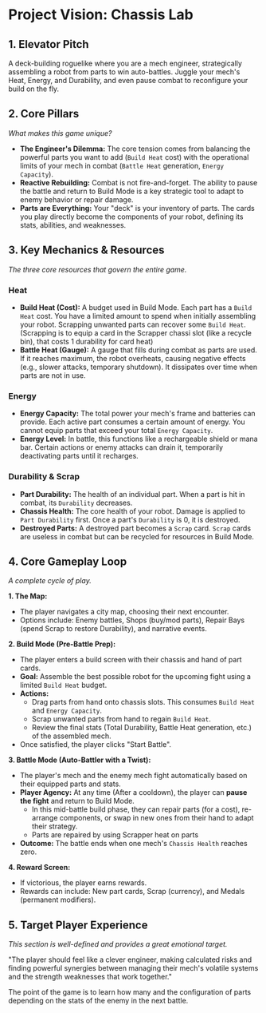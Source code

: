 # Project Vision: Chassis Lab

## 1. Elevator Pitch
A deck-building roguelike where you are a mech engineer, strategically assembling a robot from parts to win auto-battles. Juggle your mech's Heat, Energy, and Durability, and even pause combat to reconfigure your build on the fly.

## 2. Core Pillars
*What makes this game unique?*
- **The Engineer's Dilemma:** The core tension comes from balancing the powerful parts you want to add (`Build Heat` cost) with the operational limits of your mech in combat (`Battle Heat` generation, `Energy Capacity`).
- **Reactive Rebuilding:** Combat is not fire-and-forget. The ability to pause the battle and return to Build Mode is a key strategic tool to adapt to enemy behavior or repair damage.
- **Parts are Everything:** Your "deck" is your inventory of parts. The cards you play directly become the components of your robot, defining its stats, abilities, and weaknesses.

## 3. Key Mechanics & Resources
*The three core resources that govern the entire game.*

### Heat
- **Build Heat (Cost):** A budget used in Build Mode. Each part has a `Build Heat` cost. You have a limited amount to spend when initially assembling your robot. Scrapping unwanted parts can recover some `Build Heat`. (Scrapping is to equip a card in the Scrapper chassi slot (like a recycle bin), that costs 1 durability for card heat)
- **Battle Heat (Gauge):** A gauge that fills during combat as parts are used. If it reaches maximum, the robot overheats, causing negative effects (e.g., slower attacks, temporary shutdown). It dissipates over time when parts are not in use.

### Energy
- **Energy Capacity:** The total power your mech's frame and batteries can provide. Each active part consumes a certain amount of energy. You cannot equip parts that exceed your total `Energy Capacity`.
- **Energy Level:** In battle, this functions like a rechargeable shield or mana bar. Certain actions or enemy attacks can drain it, temporarily deactivating parts until it recharges.

### Durability & Scrap
- **Part Durability:** The health of an individual part. When a part is hit in combat, its `Durability` decreases.
- **Chassis Health:** The core health of your robot. Damage is applied to `Part Durability` first. Once a part's `Durability` is 0, it is destroyed.
- **Destroyed Parts:** A destroyed part becomes a `Scrap` card. `Scrap` cards are useless in combat but can be recycled for resources in Build Mode.

## 4. Core Gameplay Loop
*A complete cycle of play.*

**1. The Map:**
- The player navigates a city map, choosing their next encounter.
- Options include: Enemy battles, Shops (buy/mod parts), Repair Bays (spend Scrap to restore Durability), and narrative events.

**2. Build Mode (Pre-Battle Prep):**
- The player enters a build screen with their chassis and hand of part cards.
- **Goal:** Assemble the best possible robot for the upcoming fight using a limited `Build Heat` budget.
- **Actions:**
    - Drag parts from hand onto chassis slots. This consumes `Build Heat` and `Energy Capacity`.
    - Scrap unwanted parts from hand to regain `Build Heat`.
    - Review the final stats (Total Durability, Battle Heat generation, etc.) of the assembled mech.
- Once satisfied, the player clicks "Start Battle".

**3. Battle Mode (Auto-Battler with a Twist):**
- The player's mech and the enemy mech fight automatically based on their equipped parts and stats.
- **Player Agency:** At any time (After a cooldown), the player can **pause the fight** and return to Build Mode.
    - In this mid-battle build phase, they can repair parts (for a cost), re-arrange components, or swap in new ones from their hand to adapt their strategy.
    - Parts are repaired by using Scrapper heat on parts
- **Outcome:** The battle ends when one mech's `Chassis Health` reaches zero.

**4. Reward Screen:**
- If victorious, the player earns rewards.
- Rewards can include: New part cards, Scrap (currency), and Medals (permanent modifiers).

## 5. Target Player Experience
*This section is well-defined and provides a great emotional target.*

"The player should feel like a clever engineer, making calculated risks and finding powerful synergies between managing their mech's volatile systems and the strength weaknesses that work together."

The point of the game is to learn how many and the configuration of parts depending on the stats of the enemy in the next battle.


